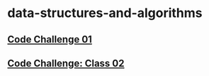 # data-structures-and-algorithms

## [Code Challenge 01](https://github.com/alharet7/data-structures-and-algorithms/tree/main/Code-Challenge01)
## [Code Challenge: Class 02](https://github.com/alharet7/data-structures-and-algorithms/tree/main/Code-Challenge02)
